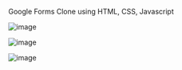 Google Forms Clone using HTML, CSS, Javascript

![image](https://github.com/user-attachments/assets/0527925f-6e21-48a0-942e-4e31c0a9a2f7)

![image](https://github.com/user-attachments/assets/89a41c00-2920-4779-a52f-5520937935d6)

![image](https://github.com/user-attachments/assets/f1e23e0d-6992-4ed1-973f-5457801ed6dd)
